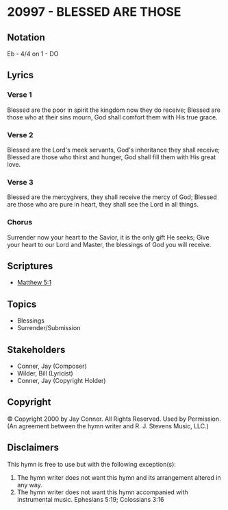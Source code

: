 # 20997 - BLESSED ARE THOSE

## Notation

Eb - 4/4 on 1 - DO

## Lyrics

### Verse 1

Blessed are the poor in spirit the kingdom now they do receive; Blessed are those who at their sins mourn, God shall comfort them with His true grace.

### Verse 2

Blessed are the Lord's meek servants, God's inheritance they shall receive; Blessed are those who thirst and hunger, God shall fill them with His great love.

### Verse 3

Blessed are the mercygivers, they shall receive the mercy of God; Blessed are those who are pure in heart, they shall see the Lord in all things.

### Chorus

Surrender now your heart to the Savior, it is the only gift He seeks; Give your heart to our Lord and Master, the blessings of God you will receive. 


## Scriptures

- [Matthew 5:1](https://www.biblegateway.com/passage/?search=Matthew%205%3A1)

## Topics

- Blessings
- Surrender/Submission

## Stakeholders

- Conner, Jay (Composer)
- Wilder, Bill (Lyricist)
- Conner, Jay (Copyright Holder)

## Copyright

© Copyright 2000 by Jay Conner. All Rights Reserved. Used by Permission.
(An agreement between the hymn writer and R. J. Stevens Music, LLC.)

## Disclaimers

This hymn is free to use but with the following exception(s):
1. The hymn writer does not want this hymn and its arrangement altered in any way.
2. The hymn writer does not want this hymn accompanied with instrumental music.
Ephesians 5:19; Colossians 3:16

